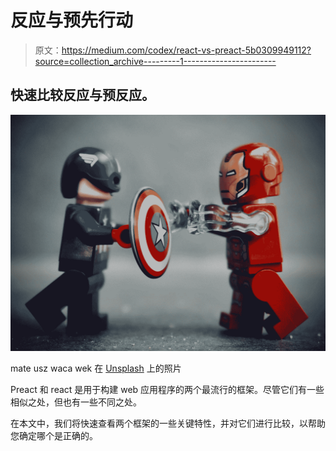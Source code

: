 # 反应与预先行动

> 原文：<https://medium.com/codex/react-vs-preact-5b0309949112?source=collection_archive---------1----------------------->

## 快速比较反应与预反应。

![](img/e7623031b90a9d9ce94ac0d60e5b9443.png)

mate usz waca wek 在 [Unsplash](https://unsplash.com?utm_source=medium&utm_medium=referral) 上的照片

Preact 和 react 是用于构建 web 应用程序的两个最流行的框架。尽管它们有一些相似之处，但也有一些不同之处。

在本文中，我们将快速查看两个框架的一些关键特性，并对它们进行比较，以帮助您确定哪个是正确的。